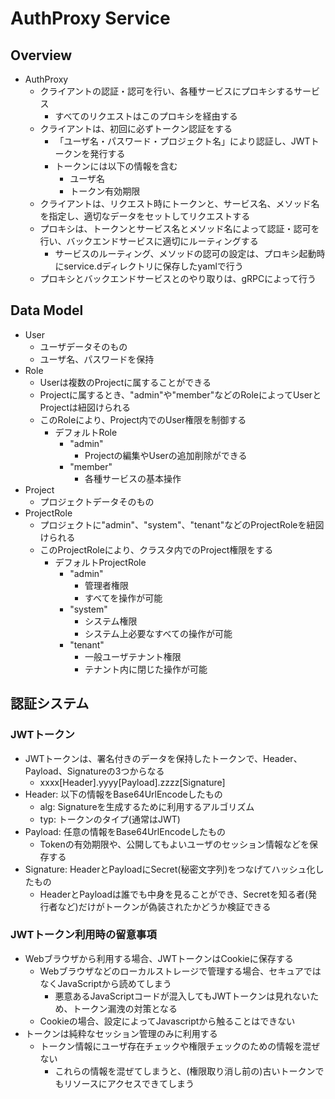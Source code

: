 # AuthProxy Service


## Overview
* AuthProxy
    * クライアントの認証・認可を行い、各種サービスにプロキシするサービス
        * すべてのリクエストはこのプロキシを経由する
    * クライアントは、初回に必ずトークン認証をする
        * 「ユーザ名・パスワード・プロジェクト名」により認証し、JWTトークンを発行する
        * トークンには以下の情報を含む
            * ユーザ名
            * トークン有効期限
    * クライアントは、リクエスト時にトークンと、サービス名、メソッド名を指定し、適切なデータをセットしてリクエストする
    * プロキシは、トークンとサービス名とメソッド名によって認証・認可を行い、バックエンドサービスに適切にルーティングする
        * サービスのルーティング、メソッドの認可の設定は、プロキシ起動時にservice.dディレクトリに保存したyamlで行う
    * プロキシとバックエンドサービスとのやり取りは、gRPCによって行う


## Data Model
* User
    * ユーザデータそのもの
    * ユーザ名、パスワードを保持
* Role
    * Userは複数のProjectに属することができる
    * Projectに属するとき、"admin"や"member"などのRoleによってUserとProjectは紐図けられる
    * このRoleにより、Project内でのUser権限を制御する
        * デフォルトRole
            * "admin"
                * Projectの編集やUserの追加削除ができる
            * "member"
                * 各種サービスの基本操作
* Project
    * プロジェクトデータそのもの
* ProjectRole
    * プロジェクトに"admin"、"system"、"tenant"などのProjectRoleを紐図けられる
    * このProjectRoleにより、クラスタ内でのProject権限をする
        * デフォルトProjectRole
            * "admin"
                * 管理者権限
                * すべてを操作が可能
            * "system"
                * システム権限
                * システム上必要なすべての操作が可能
            * "tenant"
                * 一般ユーザテナント権限
                * テナント内に閉じた操作が可能


## 認証システム

### JWTトークン
* JWTトークンは、署名付きのデータを保持したトークンで、Header、Payload、Signatureの3つからなる
    * xxxx[Header].yyyy[Payload].zzzz[Signature]
* Header: 以下の情報をBase64UrlEncodeしたもの
    * alg: Signatureを生成するために利用するアルゴリズム
    * typ: トークンのタイプ(通常はJWT)
* Payload: 任意の情報をBase64UrlEncodeしたもの
    * Tokenの有効期限や、公開してもよいユーザのセッション情報などを保存する
* Signature: HeaderとPayloadにSecret(秘密文字列)をつなげてハッシュ化したもの
    * HeaderとPayloadは誰でも中身を見ることができ、Secretを知る者(発行者など)だけがトークンが偽装されたかどうか検証できる


### JWTトークン利用時の留意事項
* Webブラウザから利用する場合、JWTトークンはCookieに保存する
    * Webブラウザなどのローカルストレージで管理する場合、セキュアではなくJavaScriptから読めてしまう
        * 悪意あるJavaScriptコードが混入してもJWTトークンは見れないため、トークン漏洩の対策となる
    * Cookieの場合、設定によってJavascriptから触ることはできない
* トークンは純粋なセッション管理のみに利用する
    * トークン情報にユーザ存在チェックや権限チェックのための情報を混ぜない
        * これらの情報を混ぜてしまうと、(権限取り消し前の)古いトークンでもリソースにアクセスできてしまう
